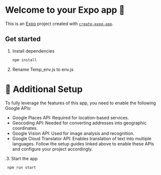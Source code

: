 # Welcome to your Expo app 👋

This is an [Expo](https://expo.dev) project created with [`create-expo-app`](https://www.npmjs.com/package/create-expo-app).

## Get started

1. Install dependencies

   ```bash
   npm install
   ```
2. Rename Temp_env.js to env.js


# 🌟 Additional Setup
To fully leverage the features of this app, you need to enable the following Google APIs:

- Google Places API: Required for location-based services.
- Geocoding API: Needed for converting addresses into geographic coordinates.
- Google Vision API: Used for image analysis and recognition.
- Google Cloud Translator API: Enables translation of text into multiple languages.
Follow the setup guides linked above to enable these APIs and configure your project accordingly.

.3. Start the app

   ```bash
    npm run start
   ```
